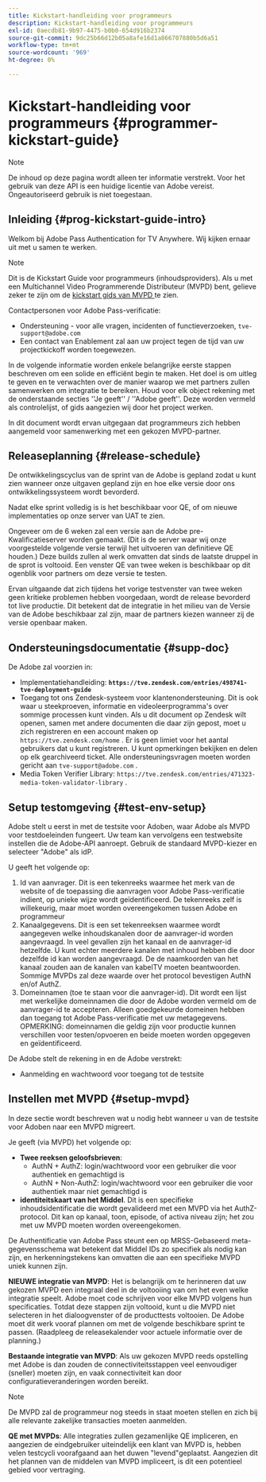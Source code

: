 ```yaml
---
title: Kickstart-handleiding voor programmeurs
description: Kickstart-handleiding voor programmeurs
exl-id: 0aecdb81-9b97-4475-b0b0-654d916b2374
source-git-commit: 9dc25b66d12b05a8afe16d1a866707880b5d6a51
workflow-type: tm+mt
source-wordcount: '969'
ht-degree: 0%

---
```


# Kickstart-handleiding voor programmeurs {#programmer-kickstart-guide}

>[!NOTE]
>
>De inhoud op deze pagina wordt alleen ter informatie verstrekt. Voor het gebruik van deze API is een huidige licentie van Adobe vereist. Ongeautoriseerd gebruik is niet toegestaan.

## Inleiding {#prog-kickstart-guide-intro}

Welkom bij Adobe Pass Authentication for TV Anywhere. Wij kijken ernaar uit met u samen te werken.

>[!NOTE]
>
>Dit is de Kickstart Guide voor programmeurs (inhoudsproviders). Als u met een Multichannel Video Programmerende Distributeur (MVPD) bent, gelieve zeker te zijn om de [ kickstart gids van MVPD ](/help/authentication/kickstart/mvpd-kickstart-guide.md) te zien.


Contactpersonen voor Adobe Pass-verificatie:

* Ondersteuning - voor alle vragen, incidenten of functieverzoeken, `tve-support@adobe.com`
* Een contact van Enablement zal aan uw project tegen de tijd van uw projectkickoff worden toegewezen.

In de volgende informatie worden enkele belangrijke eerste stappen beschreven om een solide en efficiënt begin te maken. Het doel is om uitleg te geven en te verwachten over de manier waarop we met partners zullen samenwerken om integratie te bereiken. Houd voor elk object rekening met de onderstaande secties &#39;&#39;Je geeft&#39;&#39; / &#39;&#39;Adobe geeft&#39;&#39;. Deze worden vermeld als controlelijst, of gids aangezien wij door het project werken.

In dit document wordt ervan uitgegaan dat programmeurs zich hebben aangemeld voor samenwerking met een gekozen MVPD-partner.

## Releaseplanning {#release-schedule}

De ontwikkelingscyclus van de sprint van de Adobe is gepland zodat u kunt zien wanneer onze uitgaven gepland zijn en hoe elke versie door ons ontwikkelingssysteem wordt bevorderd.

Nadat elke sprint volledig is is het beschikbaar voor QE, of om nieuwe implementaties op onze server van UAT te zien.

Ongeveer om de 6 weken zal een versie aan de Adobe pre-Kwalificatieserver worden gemaakt. (Dit is de server waar wij onze voorgestelde volgende versie terwijl het uitvoeren van definitieve QE houden.) Deze builds zullen al werk omvatten dat sinds de laatste druppel in de sprot is voltooid. Een venster QE van twee weken is beschikbaar op dit ogenblik voor partners om deze versie te testen.

Ervan uitgaande dat zich tijdens het vorige testvenster van twee weken geen kritieke problemen hebben voorgedaan, wordt de release bevorderd tot live productie. Dit betekent dat de integratie in het milieu van de Versie van de Adobe beschikbaar zal zijn, maar de partners kiezen wanneer zij de versie openbaar maken.

<!--For the latest release schedule information, see the Release Calendar.-->

## Ondersteuningsdocumentatie {#supp-doc}

De Adobe zal voorzien in:

* Implementatiehandleiding: **`https://tve.zendesk.com/entries/498741-tve-deployment-guide`**
* Toegang tot ons Zendesk-systeem voor klantenondersteuning. Dit is ook waar u steekproeven, informatie en videoleerprogramma&#39;s over sommige processen kunt vinden. Als u dit document op Zendesk wilt openen, samen met andere documenten die daar zijn gepost, moet u zich registreren en een account maken op `https://tve.zendesk.com/home` . Er is geen limiet voor het aantal gebruikers dat u kunt registreren.  U kunt opmerkingen bekijken en delen op elk gearchiveerd ticket. Alle ondersteuningsvragen moeten worden gericht aan `tve-support@adobe.com` .
* Media Token Verifier Library: `https://tve.zendesk.com/entries/471323-media-token-validator-library` .

## Setup testomgeving {#test-env-setup}

Adobe stelt u eerst in met de testsite voor Adoben, waar Adobe als MVPD voor testdoeleinden fungeert. Uw team kan vervolgens een testwebsite instellen die de Adobe-API aanroept. Gebruik de standaard MVPD-kiezer en selecteer &quot;Adobe&quot; als idP.

U geeft het volgende op:

1. Id van aanvrager. Dit is een tekenreeks waarmee het merk van de website of de toepassing die aanvragen voor Adobe Pass-verificatie indient, op unieke wijze wordt geïdentificeerd. De tekenreeks zelf is willekeurig, maar moet worden overeengekomen tussen Adobe en programmeur
1. Kanaalgegevens. Dit is een set tekenreeksen waarmee wordt aangegeven welke inhoudskanalen door de aanvrager-id worden aangevraagd. In veel gevallen zijn het kanaal en de aanvrager-id hetzelfde. U kunt echter meerdere kanalen met inhoud hebben die door dezelfde id kan worden aangevraagd. De de naamkoorden van het kanaal zouden aan de kanalen van kabelTV moeten beantwoorden. Sommige MVPDs zal deze waarde over het protocol bevestigen AuthN en/of AuthZ.
1. Domeinnamen (toe te staan voor die aanvrager-id). Dit wordt een lijst met werkelijke domeinnamen die door de Adobe worden vermeld om de aanvrager-id te accepteren. Alleen goedgekeurde domeinen hebben dan toegang tot Adobe Pass-verificatie met uw metagegevens. OPMERKING: domeinnamen die geldig zijn voor productie kunnen verschillen voor testen/opvoeren en beide moeten worden opgegeven en geïdentificeerd.

De Adobe stelt de rekening in en de Adobe verstrekt:

* Aanmelding en wachtwoord voor toegang tot de testsite

## Instellen met MVPD {#setup-mvpd}

In deze sectie wordt beschreven wat u nodig hebt wanneer u van de testsite voor Adoben naar een MVPD migreert.

Je geeft (via MVPD) het volgende op:

* **Twee reeksen geloofsbrieven**:
   * AuthN + AuthZ: login/wachtwoord voor een gebruiker die voor authentiek en gemachtigd is
   * AuthN + Non-AuthZ: login/wachtwoord voor een gebruiker die voor authentiek maar niet gemachtigd is
* **identiteitskaart van het Middel**. Dit is een specifieke inhoudsidentificatie die wordt gevalideerd met een MVPD via het AuthZ-protocol. Dit kan op kanaal, toon, episode, of activa niveau zijn; het zou met uw MVPD moeten worden overeengekomen.

De Authentificatie van Adobe Pass steunt een op MRSS-Gebaseerd meta-gegevensschema wat betekent dat Middel IDs zo specifiek als nodig kan zijn, en herkenningstekens kan omvatten die aan een specifieke MVPD uniek kunnen zijn.

**NIEUWE integratie van MVPD**: Het is belangrijk om te herinneren dat uw gekozen MVPD een integraal deel in de voltooiing van om het even welke integratie speelt. Adobe moet code schrijven voor elke MVPD volgens hun specificaties. Totdat deze stappen zijn voltooid, kunt u die MVPD niet selecteren in het dialoogvenster of de producttests voltooien. De Adobe moet dit werk vooraf plannen om met de volgende beschikbare sprint te passen. (Raadpleeg de releasekalender voor actuele informatie over de planning.)

**Bestaande integratie van MVPD**: Als uw gekozen MVPD reeds opstelling met Adobe is dan zouden de connectiviteitsstappen veel eenvoudiger (sneller) moeten zijn, en vaak connectiviteit kan door configuratieveranderingen worden bereikt.

>[!NOTE]
>
>De MVPD zal de programmeur nog steeds in staat moeten stellen en zich bij alle relevante zakelijke transacties moeten aanmelden.

**QE met MVPDs**: Alle integraties zullen gezamenlijke QE impliceren, en aangezien de eindgebruiker uiteindelijk een klant van MVPD is, hebben velen testcycli voorafgaand aan het duwen &quot;levend&quot;geplaatst. Aangezien dit het plannen van de middelen van MVPD impliceert, is dit een potentieel gebied voor vertraging.

<!--
>[RELATEDINFORMATION]
>[MVPD Kickstart Guide](help\authentication\mvpd-kickstart-guide.md)
-->
